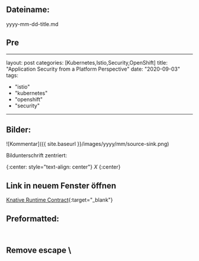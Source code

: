 
## Dateiname:

yyyy-mm-dd-title.md

## Pre

---
layout: post
categories: [Kubernetes,Istio,Security,OpenShift]
title: "Application Security from a Platform Perspective"
date: "2020-09-03"
tags: 
  - "istio"
  - "kubernetes"
  - "openshift"
  - "security"
---

## Bilder:

![Kommentar]({{ site.baseurl }}/images/yyyy/mm/source-sink.png)

Bildunterschrift zentriert:

{:center: style="text-align: center"}
_X_
{:center}

## Link in neuem Fenster öffnen

[Knative Runtime Contract](https://github.com/knative/serving/blob/master/docs/runtime-contract.md){:target="_blank"}

## Preformatted:

```sh
```
```yaml
```

## Remove escape \
